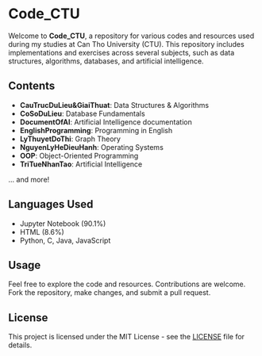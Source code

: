 # Code_CTU

Welcome to **Code_CTU**, a repository for various codes and resources used during my studies at Can Tho University (CTU). This repository includes implementations and exercises across several subjects, such as data structures, algorithms, databases, and artificial intelligence.

## Contents

- **CauTrucDuLieu&GiaiThuat**: Data Structures & Algorithms
- **CoSoDuLieu**: Database Fundamentals
- **DocumentOfAI**: Artificial Intelligence documentation
- **EnglishProgramming**: Programming in English
- **LyThuyetDoThi**: Graph Theory
- **NguyenLyHeDieuHanh**: Operating Systems
- **OOP**: Object-Oriented Programming
- **TriTueNhanTao**: Artificial Intelligence

... and more!

## Languages Used

- Jupyter Notebook (90.1%)
- HTML (8.6%)
- Python, C, Java, JavaScript

## Usage

Feel free to explore the code and resources. Contributions are welcome. Fork the repository, make changes, and submit a pull request.

## License

This project is licensed under the MIT License - see the [LICENSE](LICENSE) file for details.
